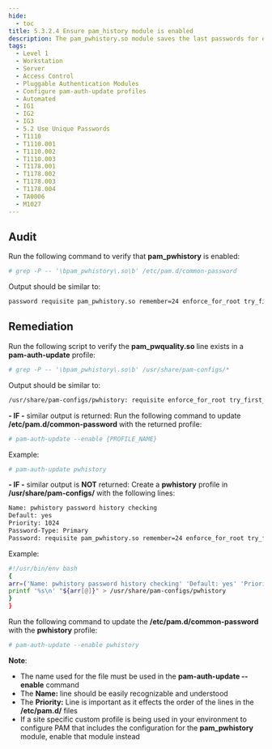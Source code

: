```yaml
---
hide:
  - toc
title: 5.3.2.4 Ensure pam_history module is enabled
description: The pam_pwhistory.so module saves the last passwords for each user in order to force password change history and keep the user from alternating between the same password too frequently. This module does not work together with kerberos. In general, it does not make much sense to use this module in conjunction with NIS or LDAP, since the old passwords are stored on the local machine and are not available on another machine for password history checking.
tags:
  - Level 1
  - Workstation
  - Server
  - Access Control
  - Pluggable Authentication Modules
  - Configure pam-auth-update profiles
  - Automated
  - IG1
  - IG2
  - IG3
  - 5.2 Use Unique Passwords
  - T1110
  - T1110.001
  - T1110.002
  - T1110.003
  - T1178.001
  - T1178.002
  - T1178.003
  - T1178.004
  - TA0006
  - M1027
---
```


## Audit
Run the following command to verify that **pam_pwhistory** is enabled:
```bash
# grep -P -- '\bpam_pwhistory\.so\b' /etc/pam.d/common-password
```

Output should be similar to:
```bash
password requisite pam_pwhistory.so remember=24 enforce_for_root try_first_pass use_authtok
```

## Remediation
Run the following script to verify the **pam_pwquality.so** line exists in a **pam-auth-update** profile:
```bash
# grep -P -- '\bpam_pwhistory\.so\b' /usr/share/pam-configs/*
```

Output should be similar to:
```bash
/usr/share/pam-configs/pwhistory: requisite enforce_for_root try_first_pass use_authtok
```

**- IF -** similar output is returned:
Run the following command to update **/etc/pam.d/common-password** with the returned profile:
```bash
# pam-auth-update --enable {PROFILE_NAME}
```

Example:
```bash
# pam-auth-update pwhistory
```

**- IF -** similar output is **NOT** returned:
Create a **pwhistory** profile in **/usr/share/pam-configs/** with the following lines:
```bash
Name: pwhistory password history checking
Default: yes
Priority: 1024
Password-Type: Primary
Password: requisite pam_pwhistory.so remember=24 enforce_for_root try_first_pass use_authtok
```

Example:
```bash linenums="1"
#!/usr/bin/env bash
{
arr=('Name: pwhistory password history checking' 'Default: yes' 'Priority: 1024' 'Password-Type: Primary' 'Password:' ' requisite pam_pwhistory.so remember=24 enforce_for_root try_first_pass use_authtok')
printf '%s\n' "${arr[@]}" > /usr/share/pam-configs/pwhistory
}
}
```

Run the following command to update the **/etc/pam.d/common-password** with the **pwhistory** profile:
```bash
# pam-auth-update --enable pwhistory
```

**Note**: 
- The name used for the file must be used in the **pam-auth-update --enable** command
- The **Name:** line should be easily recognizable and understood
- The **Priority:** Line is important as it effects the order of the lines in the **/etc/pam.d/** files
- If a site specific custom profile is being used in your environment to configure PAM that includes the configuration for the **pam_pwhistory** module, enable that module instead
